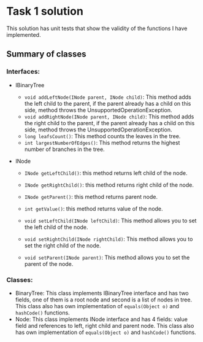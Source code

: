 # Task 1 solution

This solution has unit tests that show the validity of the functions I have implemented.

## Summary of classes
### Interfaces:

- IBinaryTree
    - `void addLeftNode(INode parent, INode child)`:
      This method adds the left child to the parent, if the parent already has a child on this side,
      method throws the UnsupportedOperationException.
    - `void addRightNode(INode parent, INode child)`:
      This method adds the right child to the parent, if the parent already has a child on this side,
      method throws the UnsupportedOperationException.
    - `long leafsCount()`: This method counts the leaves in the tree.
    - `int largestNumberOfEdges()`: This method returns the highest number of branches in the tree.

- INode
  - `INode getLeftChild()`: this method returns left child of the node.

  - `INode getRightChild()`: this method returns right child of the node.

  - `INode getParent()`: this method returns parent node.

  - `int getValue()`: this method returns value of the node.

  - `void setLeftChild(INode leftChild)`: This method allows you to set the left child of the node.

  - `void setRightChild(INode rightChild)`: This method allows you to set the right child of the node.

  - `void setParent(INode parent)`: This method allows you to set the parent of the node.

### Classes:
- BinaryTree: This class implements IBinaryTree interface and has two fields, one of them is a root node and second is a list of nodes in tree. 
    This class also has own implementation of `equals(Object o)` and `hashCode()` functions.
- Node: This class implements INode interface and has 4 fields: value field and references to left, right child and parent node.
  This class also has own implementation of `equals(Object o)` and `hashCode()` functions.